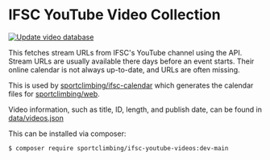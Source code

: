 # IFSC YouTube Video Collection

[![Update video database](https://github.com/sportclimbing/ifsc-videos/actions/workflows/update-database.yml/badge.svg)](https://github.com/sportclimbing/ifsc-videos/actions/workflows/update-database.yml)

This fetches stream URLs from IFSC's YouTube channel using the API. Stream URLs are usually available there
days before an event starts. Their online calendar is not always up-to-date, and URLs are often missing.

This is used by [sportclimbing/ifsc-calendar](https://github.com/sportclimbing/ifsc-calendar) which generates
the calendar files for [sportclimbing/web](https://github.com/sportclimbing/web).

Video information, such as title, ID, length, and publish date, can be found in [data/videos.json](data/videos.json)

This can be installed via composer:
```shell
$ composer require sportclimbing/ifsc-youtube-videos:dev-main
```
